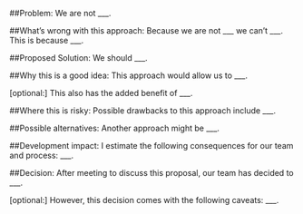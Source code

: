 ##Problem:
We are not \_\_\_.

##What’s wrong with this approach:
Because we are not \_\_\_ we can’t \_\_\_.
This is because ___.

##Proposed Solution:
We should \_\_\_.

##Why this is a good idea:
This approach would allow us to \_\_\_.

[optional:] This also has the added benefit of \_\_\_.

##Where this is risky:
Possible drawbacks to this approach include \_\_\_.

##Possible alternatives:
Another approach might be \_\_\_.

##Development impact:
I estimate the following consequences for our team and process: \_\_\_.

##Decision:
After meeting to discuss this proposal, our team has decided to \_\_\_.

[optional:] However, this decision comes with the following caveats: \_\_\_.